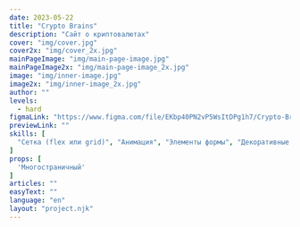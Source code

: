 ```yaml
---
date: 2023-05-22
title: "Crypto Brains"
description: "Сайт о криптовалютах"
cover: "img/cover.jpg"
cover2x: "img/cover_2x.jpg"
mainPageImage: "img/main-page-image.jpg"
mainPageImage2x: "img/main-page-image_2x.jpg"
image: "img/inner-image.jpg"
image2x: "img/inner-image_2x.jpg"
author: ""
levels:
  - hard
figmaLink: "https://www.figma.com/file/EKbp40PN2vP5WsItDPg1h7/Crypto-Brains-Website?type=design&node-id=1411%3A190145&t=Kk4j4LTA6RCdJkm8-1"
previewLink: ""
skills: [
  "Сетка (flex или grid)", "Анимация", "Элементы формы", "Декоративные элементы", "Псевдоэлементы", "Таблицы"
]
props: [
  'Многостраничный'
]
articles: ""
easyText: ""
language: "en"
layout: "project.njk"
---
```

